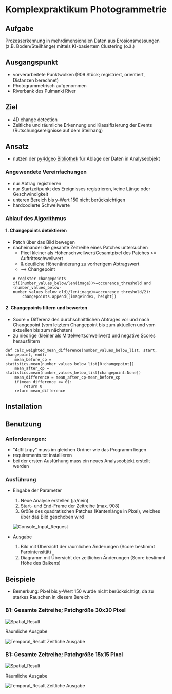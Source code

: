 # Komplexpraktikum Photogrammetrie

## Aufgabe
Prozesserkennung in mehrdimensionalen Daten aus Erosionsmessungen (z.B. Boden/Steilhänge) mittels KI-basiertem Clustering (o.ä.)


## Ausgangspunkt
- vorverarbeitete Punktwolken (909 Stück; registriert, orientiert, Distanzen berechnet)
- Photogrammetrisch aufgenommen
- Riverbank des Pulmanki River

## Ziel 
- 4D change detection
- Zeitliche und räumliche Erkennung und Klassifizierung der Events (Rutschungsereignisse auf dem Steilhang)

## Ansatz
- nutzen der [py4dgeo Bibliothek](https://github.com/3dgeo-heidelberg/py4dgeo/tree/main) für Ablage der Daten in Analyseobjekt

### Angewendete Vereinfachungen
- nur Abtrag registrieren
- nur Startzeitpunkt des Ereignisses registrieren, keine Länge oder Geschwindigkeit
- unteren Bereich bis y-Wert 150 nicht berücksichtigen
- hardcodierte Schwellwerte

### Ablauf des Algorithmus

#### 1. Changepoints detektieren
- Patch über das Bild bewegen
- nacheinander die gesamte Zeitreihe eines Patches untersuchen
    - Pixel kleiner als Höhenschwellwert/Gesamtpixel des Patches >= Auftrittsschwellwert 
    - & deutliche Höhenänderung zu vorherigem Abtragswert
    - --> Changepoint 
    ```
    # register changepoints
    if((number_values_below/len(image))>=occurence_threshold and
    (number_values_below-number_values_below_old)/len(image)>=occurence_threshold/2):
        changepoints.append([imageindex, height])
    ```
#### 2. Changepoints filtern und bewerten
- Score = Differenz des durchschnittlichen Abtrages vor und nach Changepoint (vom letztem Changepoint bis zum aktuellen und vom aktuellen bis zum nächsten)
- zu niedrige (kleiner als Mittelwertschwellwert) und negative Scores herausfiltern
```
def calc_weighted_mean_difference(number_values_below_list, start, changepoint, end):
    mean_before_cp = statistics.mean(number_values_below_list[0:changepoint])
    mean_after_cp = statistics.mean(number_values_below_list[changepoint:None])
    mean_difference = mean_after_cp-mean_before_cp
    if(mean_difference <= 0):
        return 0
    return mean_difference
```

## Installation


## Benutzung

### Anforderungen:
- "4dfilt.npy" muss im gleichen Ordner wie das Programm liegen
- requirements.txt installieren
- bei der ersten Ausfürhung muss ein neues Analyseobjekt erstellt werden 

### Ausführung
- Eingabe der Parameter
    1. Neue Analyse erstellen (ja/nein)
    2. Start- und End-Frame der Zeitreihe (max. 908)
    3. Größe des quadratischen Patches (Kantenlänge in Pixel), welches über das Bild geschoben wird

    ![Console_Input_Request](console_input.jpg)
- Ausgabe
    1. Bild mit Übersicht der räumlichen Änderungen (Score bestimmt Farbintensität)
    2. Diagramm mit Übersicht der zeitlichen Änderungen (Score bestimmt Höhe des Balkens)

## Beispiele
- Bemerkung: Pixel bis y-Wert 150 wurde nicht berücksichtigt, da zu starkes Rauschen in diesem Bereich

### B1: Gesamte Zeitreihe; Patchgröße 30x30 Pixel
![Spatial_Result](Spatial_Result_30pixel.png)

Räumliche Ausgabe

![Temporal_Result](Temporal_Result_30pixel.png)
Zeitliche Ausgabe

### B1: Gesamte Zeitreihe; Patchgröße 15x15 Pixel
![Spatial_Result](Spatial_Result_15pixel.png)

Räumliche Ausgabe

![Temporal_Result](Temporal_Result_15pixel2.png)
Zeitliche Ausgabe
